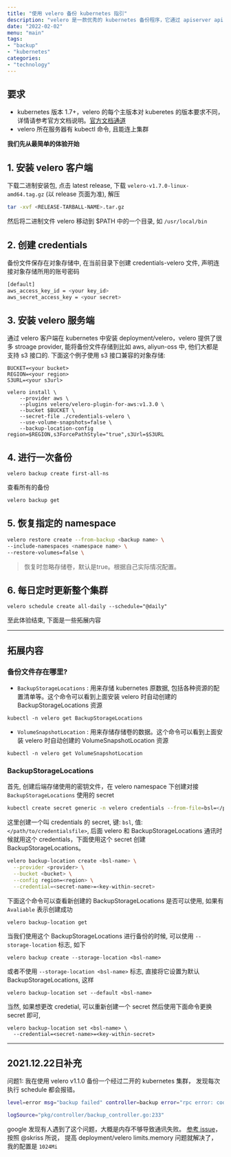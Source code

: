 ```yaml
---
title: "使用 velero 备份 kubernetes 指引"
description: "velero 是一款优秀的 kubernetes 备份程序，它通过 apiserver api 进行资源的备份和恢复。"
date: "2022-02-02"
menu: "main"
tags:
- "backup"
- "kubernetes"
categories:
- "technology"
---
```


## 要求

- kubernetes 版本 1.7+，velero 的每个主版本对 kuberetes 的版本要求不同，详情请参考官方文档说明。[官方文档通道](https://velero.io/docs/v1.7/)
- velero 所在服务器有 kubectl 命令, 且能连上集群

**我们先从最简单的体验开始**

## 1. 安装 velero 客户端

下载二进制安装包, 点击 latest release, 下载 `velero-v1.7.0-linux-amd64.tag.gz` (以 release 页面为准), 解压

```sh
tar -xvf <RELEASE-TARBALL-NAME>.tar.gz
```

然后将二进制文件 velero 移动到 $PATH 中的一个目录, 如 `/usr/local/bin`

## 2. 创建 credentials

备份文件保存在对象存储中, 在当前目录下创建 credentials-velero 文件, 声明连接对象存储所用的账号密码

```sh
[default]
aws_access_key_id = <your key_id>
aws_secret_access_key = <your secret>
```

## 3. 安装 velero 服务端

通过 velero 客户端在 kubernetes 中安装 deployment/velero，velero 提供了很多 stroage provider, 能将备份文件存储到比如 aws, aliyun-oss 中, 他们大都是支持 s3 接口的. 下面这个例子使用 s3 接口兼容的对象存储:

```shell
BUCKET=<your bucket>
REGION=<your region>
S3URL=<your s3url>

velero install \
    --provider aws \
    --plugins velero/velero-plugin-for-aws:v1.3.0 \
    --bucket $BUCKET \
    --secret-file ./credentials-velero \
    --use-volume-snapshots=false \
    --backup-location-config region=$REGION,s3ForcePathStyle="true",s3Url=$S3URL
```

## 4. 进行一次备份

```shell
velero backup create first-all-ns
```

查看所有的备份

```sh
velero backup get
```

## 5. 恢复指定的 namespace

```sh
velero restore create --from-backup <backup name> \
--include-namespaces <namespace name> \
--restore-volumes=false \
```
> 恢复时忽略存储卷，默认是true。根据自己实际情况配置。

## 6. 每日定时更新整个集群

```shell
velero schedule create all-daily --schedule="@daily"
```

至此体验结束, 下面是一些拓展内容

---

## 拓展内容

### 备份文件存在哪里?

- `BackupStorageLocations` : 用来存储 kubernetes 原数据, 包括各种资源的配置清单等。这个命令可以看到上面安装 velero 时自动创建的 BackupStorageLocations 资源

```shell
kubectl -n velero get BackupStorageLocations
```

- `VolumeSnapshotLocation` : 用来存储存储卷的数据。这个命令可以看到上面安装 velero 时自动创建的 VolumeSnapshotLocation 资源

```shell
kubectl -n velero get VolumeSnapshotLocation
```

### BackupStorageLocations

首先, 创建后端存储使用的密钥文件，在 velero namespace 下创建对接 `BackupStorageLocations` 使用的 secret

```sh
kubectl create secret generic -n velero credentials --from-file=bsl=</path/to/credentialsfile>
```

这里创建一个叫 credentials 的 secret, 键: `bsl`, 值: `</path/to/credentialsfile>`, 后面 velero 和 BackupStorageLocations 通讯时候就用这个 credentials，下面使用这个 secret 创建 BackupStorageLocations。

```sh
velero backup-location create <bsl-name> \
  --provider <provider> \
  --bucket <bucket> \
  --config region=<region> \
  --credential=<secret-name>=<key-within-secret>
```

下面这个命令可以查看新创建的 BackupStorageLocations 是否可以使用, 如果有 `Avaliable` 表示创建成功

```shell
velero backup-location get
```

当我们使用这个 BackupStorageLocations 进行备份的时候, 可以使用 `--storage-location` 标志, 如下

```shell
velero backup create --storage-location <bsl-name>
```

或者不使用 `--storage-location <bsl-name>` 标志, 直接将它设置为默认 BackupStorageLocations, 这样

```shell
velero backup-location set --default <bsl-name>
```

当然, 如果想更改 credetial, 可以重新创建一个 secret 然后使用下面命令更换 secret 即可,

```shell
velero backup-location set <bsl-name> \
  --credential=<secret-name>=<key-within-secret>
```

---

## 2021.12.22日补充

问题1: 我在使用 velero v1.1.0 备份一个经过二开的 kubernetes 集群， 发现每次执行 schedule 都会报错。

```sh
level=error msg="backup failed" controller=backup error="rpc error: code = Unknown desc = EOF,..."

logSource="pkg/controller/backup_controller.go:233"
```

google 发现有人遇到了这个问题，大概是内存不够导致通讯失败。 [参考 issue](https://github.com/vmware-tanzu/velero/issues/1986)，按照 @skriss 所说， 提高 deployment/velero limits.memory 问题就解决了， 我的配置是 `1024Mi`
